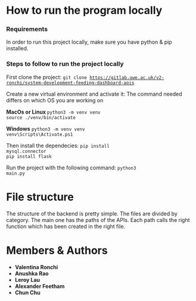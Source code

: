 # How to run the program locally
<h3>Requirements</h3>
In order to run this project locally, make sure you have python & pip installed.

<h3>Steps to follow to run the project locally</h3>

First clone the project:
<code>git clone https://gitlab.uwe.ac.uk/v2-ronchi/system-development-feeding-dashboard-apis</code><br/>

Create a new virtual environment and activate it:
The command needed differs on which OS you are working on

<b>MacOs or Linux </b>
<code>python3 -m venv venv</code><br/>
<code>source ./venv/bin/activate</code><br/>

<b>Windows</b> 
<code>python3 -m venv venv</code><br/>
<code>venv\Scripts\Activate.ps1</code>

Then install the dependecies:
<code>pip install mysql.connector</code><br/>
<code>pip install flask</code><br/>

Run the project with the following command:
<code>python3 main.py</code><br/>

# File structure
The structure of the backend is pretty simple. The files are divided by category. The main one has the paths of the APIs. Each path calls the right function which has been created in the right file.


# Members & Authors 
<ul>
    <li><b>Valentina Ronchi</b> </li>
    <li><b>Anushka Rao</b></li>
    <li><b>Leroy Lau</b></li>
    <li><b>Alexander Feetham</b></li>
    <li><b>Chun Chu</b></li>
</ul>
